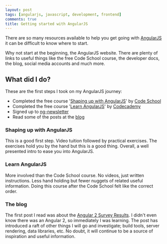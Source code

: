 ```yaml
---
layout: post
tags: [angularjs, javascript, development, frontend]
comments: true
title: Getting started with AngularJS
---
```


There are so many resources available to help you get going with [AngularJS](https://angularjs.org/) it can be difficult to know where to start.

Why not start at the beginning, the AngularJS website. There are plenty of links to useful things like the free Code School course, the developer docs, the blog, social media accounts and much more.

## What did I do?

These are the first steps I took on my AngularJS journey:

* Completed the free course '[Shaping up with AngularJS](http://angular.codeschool.com/)' by [Code School](https://www.codeschool.com/)
* Completed the free course '[Learn AngularJS](https://www.codecademy.com/en/courses/learn-angularjs)' by [Codecademy](https://www.codecademy.com/)
* Signed up to [ng-newsletter](http://www.ng-newsletter.com/)
* Read some of the posts at the [blog](https://blog.angularjs.org/)


### Shaping up with AngularJS

This is a good first step. Video tuition followed by practical exercises. The exercises hold you by the hand but this is a good thing. Overall, a well presented intro to ease you into AngularJS.

### Learn AngularJS

More involved than the Code School course. No videos, just written instructions. Less hand holding but fewer nuggets of related useful information. Doing this course after the Code School felt like the correct order.

### The blog

The first post I read was about the [Angular 2 Survey Results](http://angularjs.blogspot.co.uk/2015/09/angular-2-survey-results.html). I didn't even know there was an Angular 2, so immediately I was learning.
The post has introduced a raft of other things I will go and investigate; build tools, server rendering, data libraries, etc. No doubt, it will continue to be a source of inspiration and useful information.